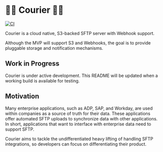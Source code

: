 # 🚚💼 Courier 🚚💼
[![CI](https://github.com/msdottee/courier/workflows/CI/badge.svg?branch=master)](https://github.com/msdottee/courier/actions?query=workflow%3ACI+branch%3Amaster)

Courier is a cloud native, S3-backed SFTP 
server with Webhook support.

Although the MVP will support S3 and Webhooks, 
the goal is to provide pluggable storage and 
notification mechanisms.

## Work in Progress
Courier is under active development. This 
README will be updated when a working build is 
available for testing.

## Motivation
Many enterprise applications, such as ADP, SAP, 
and Workday, are used within companies as a 
source of truth for their data. These 
applications offer automated SFTP uploads to 
synchronize data with other applications. In 
short, applications that want to interface with 
enterprise data need to support SFTP.

Courier aims to tackle the undifferentiated 
heavy lifting of handling SFTP integrations, 
so developers can focus on differentiating 
their product.
